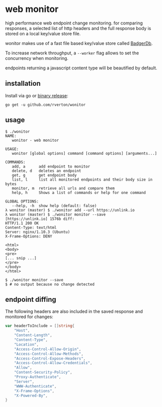 # web monitor

high performance web endpoint change monitoring. for comparing responses, a selected
list of http headers and the full response body is stored on a local key/value store file.

wonitor makes use of a fast file based key/value store called [BadgerDb](https://github.com/dgraph-io/badger).

To increase network throughput, a `--worker` flag allows to set the concurrency when monitoring.

endpoints returning a javascript content type will be beautified by default.

## installation

Install via go or [binary release](https://github.com/rverton/wonitor/releases):

    go get -u github.com/rverton/wonitor

## usage

```
$ ./wonitor
NAME:
   wonitor - web monitor

USAGE:
   wonitor [global options] command [command options] [arguments...]

COMMANDS:
   add, a      add endpoint to monitor
   delete, d   deletes an endpoint
   get, g      get endpoint body
   list, l     list all monitored endpoints and their body size in bytes
   monitor, m  retrieve all urls and compare them
   help, h     Shows a list of commands or help for one command

GLOBAL OPTIONS:
   --help, -h  show help (default: false)
λ wonitor (master) $ ./wonitor add --url https://unlink.io
λ wonitor (master) $ ./wonitor monitor --save
[https://unlink.io] 1576b diff:
HTTP/1.1 200 OK
Content-Type: text/html
Server: nginx/1.10.3 (Ubuntu)
X-Frame-Options: DENY

<html>
<body>
<pre>
[... snip ...]
</pre>
</body>
</html>

$ ./wonitor monitor --save
$ # no output because no change detected
```

## endpoint diffing

The following headers are also included in the saved response and monitored for changes:

```go
var headerToInclude = []string{
	"Host",
	"Content-Length",
	"Content-Type",
	"Location",
	"Access-Control-Allow-Origin",
	"Access-Control-Allow-Methods",
	"Access-Control-Expose-Headers",
	"Access-Control-Allow-Credentials",
	"Allow",
	"Content-Security-Policy",
	"Proxy-Authenticate",
	"Server",
	"WWW-Authenticate",
	"X-Frame-Options",
	"X-Powered-By",
}
```
